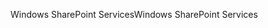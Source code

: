 <span data-ttu-id="d5905-101">Windows SharePoint Services</span><span class="sxs-lookup"><span data-stu-id="d5905-101">Windows SharePoint Services</span></span>